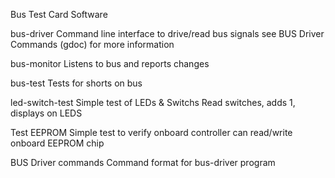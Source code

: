 Bus Test Card Software

bus-driver
    Command line interface to drive/read bus signals
    see BUS Driver Commands (gdoc) for more information

bus-monitor
    Listens to bus and reports changes

bus-test
    Tests for shorts on bus

led-switch-test
    Simple test of LEDs & Switchs
    Read switches, adds 1, displays on LEDS

Test EEPROM
    Simple test to verify onboard controller can read/write onboard EEPROM chip

BUS Driver commands
    Command format for bus-driver program
